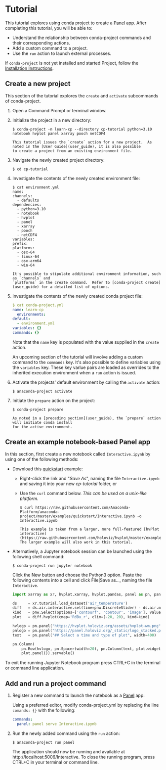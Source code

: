# Tutorial

This tutorial explores using conda project to create a [Panel](https://panel.holoviz.org) app.
After completing this tutorial, you will be able to:

 * Understand the relationship between conda-project commands and their corresponding actions.
 * Add a custom command to a project.
 * Use the `run` action to launch external processes.

If `conda-project` is not yet installed and started Project, follow the [Installation Instructions](index).

## Create a new project

This section of the tutorial explores the `create` and `activate` subcommands of conda-project.

1. Open a Command Prompt or terminal window.

2. Initialize the project in a new directory:
   ```shell
   $ conda-project -n learn-cp --directory cp-tutorial python=3.10 notebook hvplot panel xarray pooch netCDF4
   ```

   ```{note}
   This tutorial issues the `create` action for a new project.  As noted in the [User Guide](user_guide), it is also possible
   to create a project from an existing environment file.
   ```

3. Navigate the newly created project directory:
   ```shell
   $ cd cp-tutorial
   ```

4. Investigate the contents of the newly created environment file:
   ```shell
   $ cat environment.yml
   name:
   channels:
     - defaults
   dependencies:
     - python=3.10
     - notebook
     - hvplot
     - panel
     - xarray
     - pooch
     - netCDF4
   variables:
   prefix:
   platforms:
     - osx-64
     - linux-64
     - osx-arm64
     - win-64
   ```

   ```{note}
   It's possible to stipulate additional environment information, such as `channels` and
   `platforms` in the create command.  Refer to [conda-project create](user_guide) for a detailed list of options.
   ```

5. Investigate the contents of the newly created conda project file:
   ```yaml
   $ cat conda-project.yml
   name: learn-cp
     environments:
   default:
     - environment.yml
   variables: {}
   commands: {}
   ```

   Note that the `name` key is populated with the value supplied in the `create` action. 

   An upcoming section of the tutorial will involve adding a custom command to the `commands` key. It's also 
   possible to define variables using the `variables` key.  These key varlue pairs are loaded as overrides
   to the inherited execution environment when a `run` action is issued.

6. Activate the projects' default environment by calling the `activate` action:
   ```shell
   $ anaconda-project activate
   ```

7. Initiate the `prepare` action on the project:
   ```shell
   $ conda-project prepare
   ```

   ```{note}
   As noted in a [preceding section](user_guide), the `prepare` action will initiate conda install
   for the active environment.
   ```

## Create an example notebook-based Panel app

In this section, first create a new notebook called ``Interactive.ipynb`` by using one of the following methods:

 * Download this [quickstart](https://raw.githubusercontent.com/Anaconda-Platform/anaconda-project/master/examples/quickstart/Interactive.ipynb) example:
  
   * Right-click the link and "*Save As*", naming the file ``Interactive.ipynb`` and saving it into your new *cp-tutorial* folder, or
  
   * Use the ``curl`` command below. *This can be used on a unix-like platform.*
     ```shell
     $ curl https://raw.githubusercontent.com/Anaconda-Platform/anaconda-project/master/examples/quickstart/Interactive.ipynb -o Interactive.ipynb
     ```

     ```{note}
     This example is taken from a larger, more full-featured [hvPlot interactive](https://raw.githubusercontent.com/holoviz/hvplot/master/examples/user_guide/Interactive.ipynb).
     The larger example will also work in this tutorial.                                                                                                                        
     ```

 * Alternatively, a Jupyter notebook session can be launched using the following shell command:

   ```shell
   $ conda-project run jupyter notebook
   ```

   Click the New button and choose the Python3 option. Paste the following contents into a cell and click File|Save as..., naming the file ``Interactive``.

     ```python
     import xarray as xr, hvplot.xarray, hvplot.pandas, panel as pn, panel.widgets as pnw

     ds     = xr.tutorial.load_dataset('air_temperature')
     diff   = ds.air.interactive.sel(time=pnw.DiscreteSlider) - ds.air.mean('time')
     kind   = pnw.Select(options=['contourf', 'contour', 'image'], value='image')
     plot   = diff.hvplot(cmap='RdBu_r', clim=(-20, 20), kind=kind)

     hvlogo = pn.panel("https://hvplot.holoviz.org/assets/hvplot-wm.png", width=100)
     pnlogo = pn.panel("https://panel.holoviz.org/_static/logo_stacked.png", width=100)
     text   = pn.panel("## Select a time and type of plot", width=400)

     pn.Column(
         pn.Row(hvlogo, pn.Spacer(width=20), pn.Column(text, plot.widgets()), pnlogo),
         plot.panel()).servable()
     ```

  To exit the running Jupyter Notebook program press CTRL+C in the terminal or command line application.


## Add and run a project command

1. Register a new command to launch the notebook as a [Panel](https://panel.holoviz.org) app:

   Using a preferred editor, modify conda-project.yml by replacing the line `comands: {}` with the following:
   ```yaml
   commands:
     panel: panel serve Interactive.ipynb
   ```

2. Run the newly added command using the `run` action:
   ```shell
   $ anaconda-project run panel
   ```

   The application should now be running and available at http://localhost:5006/Interactive. To  close the running program,
   press CTRL+C in your terminal or command line.
